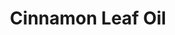 ---
name: Cinnamon Leaf Oil
title: Cinnamon Leaf Oil
details:
  - detail:
      key: Brand
      value: Natural Aroma
  - detail:
      key: Flash Point
      value: 94 deg C
  - detail:
      key: Refractive Index
      value: 1.5220 to 1.5420 (at 20 deg C)
  - detail:
      key: Optical Rotation
      value: 3 deg to 2 deg (at 20 deg C)
  - detail:
      key: Shelf Life
      value: 24 months
  - detail:
      key: Specific Gravity
      value: 1.030 to 1.050 (at 20 deg C)
  - detail:
      key: CAS Number
      value: 8015-91-6
  - detail:
      key: Botanical Name
      value: Cinnamomum zeylanicum
  - detail:
      key: Packaging Size
      value: 5, 25, 200 Kg
  - detail:
      key: Storage
      value: Keep in a tightly closed container placed in cool and dry place, away from light.
  - detail:
      key: Solubility
      value: Insoluble in water
  - detail:
      key: Taste
      value: Sweet, Spicy, Peppery
  - detail:
      key: FEMA No
      value: 2291
  - detail:
      key: EINECS No
      value: 283-479-0
  - detail:
      key: CAS No
      value: 8015-91-6
  - detail:
      key: Packaging Type
      value: Can, Barrel
  - detail:
      key: Physical State
      value: Liquid
showOnHome: false
thumbnail: https://5.imimg.com/data5/SELLER/Default/2021/12/NW/NZ/EC/3823480/cinnamon-leaf-oil-500x500.jpg
productImages:
  - https://ucarecdn.com/8213c725-21d0-4ac0-ad5e-c1975c20032b/
category: natural isolates
---